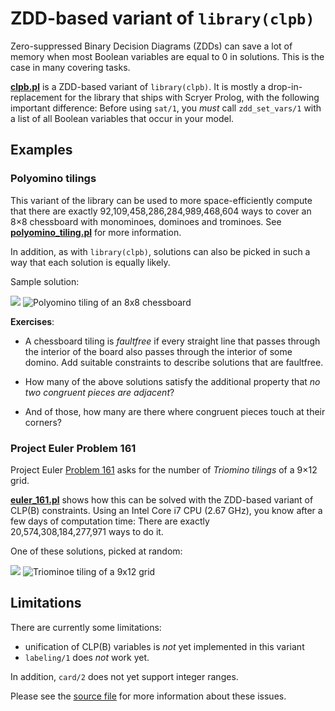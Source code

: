 
# ZDD-based variant of `library(clpb)`

Zero-suppressed Binary Decision Diagrams (ZDDs) can save a lot of
memory when most Boolean variables are equal to&nbsp;0 in solutions.
This is the case in many covering tasks.

[**clpb.pl**](clpb.pl) is a ZDD-based variant of `library(clpb)`. It
is mostly a drop-in-replacement for the library that ships with
Scryer&nbsp;Prolog, with the following important difference: Before using
`sat/1`, you *must* call `zdd_set_vars/1` with a list of all Boolean
variables that occur in your model.

## Examples

### Polyomino tilings

This variant of the library can be used to more space-efficiently
compute that there are exactly
92,109,458,286,284,989,468,604&nbsp;ways to cover an
8&times;8&nbsp;chessboard with monominoes, dominoes and trominoes. See
[**polyomino_tiling.pl**](polyomino_tiling.pl) for more information.

In addition, as with `library(clpb)`, solutions can also be picked in
such a way that each solution is equally likely.

Sample solution:

![](../figures/filler.png) ![Polyomino tiling of an 8x8 chessboard](../figures/polyomino8x8.png)

**Exercises**:

- A chessboard tiling is *faultfree* if every straight line that
  passes through the interior of the board also passes through the
  interior of some domino. Add suitable constraints to describe
  solutions that are faultfree.

- How many of the above solutions satisfy the additional property that
  *no two congruent pieces are adjacent*?

- And of those, how many are there where congruent pieces touch at
  their corners?

### Project Euler Problem 161

Project Euler [Problem 161](https://projecteuler.net/problem=161) asks
for the number of *Triomino&nbsp;tilings* of a 9&times;12 grid.

[**euler_161.pl**](euler_161.pl) shows how this can be solved with the
ZDD-based variant of CLP(B)&nbsp;constraints. Using an Intel
Core&nbsp;i7 CPU (2.67&nbsp;GHz), you know after a few&nbsp;days of
computation&nbsp;time: There are exactly
20,574,308,184,277,971&nbsp;ways to do&nbsp;it.

One of these solutions, picked at random:

![](../figures/filler.png) ![Triominoe tiling of a 9x12 grid](../figures/euler_161.png)

## Limitations

There are currently some limitations:

- unification of CLP(B) variables is *not* yet implemented in this variant
- `labeling/1` does *not* work yet.

In addition, `card/2` does not yet support integer ranges.

Please see the [source file](clpb.pl) for more information about these
issues.
